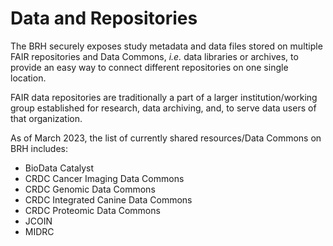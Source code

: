 # **Data and Repositories**

The BRH securely exposes study metadata and data files stored on multiple FAIR repositories and Data Commons, *i.e.* data libraries or archives, to provide an easy way to connect different repositories on one single location.

FAIR data repositories are traditionally a part of a larger institution/working group established for research, data archiving, and, to serve data users of that organization.

As of March 2023, the list of currently shared resources/Data Commons on BRH includes:

* BioData Catalyst
* CRDC Cancer Imaging Data Commons
* CRDC Genomic Data Commons
* CRDC Integrated Canine Data Commons
* CRDC Proteomic Data Commons
* JCOIN
* MIDRC

<!-- Links and Images -->
[BRH Platform]: https://brh.data-commons.org/
[Gen3.org]: https://gen3.org/
[img BRH logo]: ./img/brh-logo.png
[img Gen3 logo]: ./img/gen3blue.png
